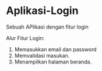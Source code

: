 # Aplikasi-Login
Sebuah APlikasi dengan fitur login

Alur Fitur Login:
1. Memasukkan email dan password
2. Memvalidasi masukan.
3. Menampilkan halaman beranda.
